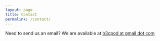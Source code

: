 ```yaml
---
layout: page
title: Contact
permalink: /contact/
---
```


Need to send us an email? We are available at [b3cpod at gmail dot com](mailto:b3cpod@gmail.com)
